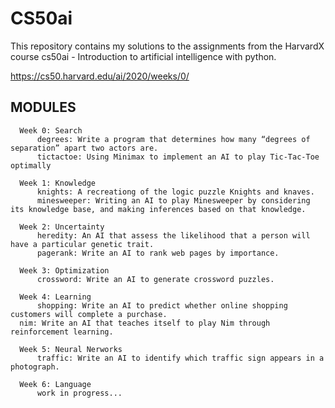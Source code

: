 # CS50ai

This repository contains my solutions to the assignments from the HarvardX course cs50ai - Introduction to artificial intelligence with python.

https://cs50.harvard.edu/ai/2020/weeks/0/ 

## MODULES

      Week 0: Search
          degrees: Write a program that determines how many “degrees of separation” apart two actors are.
          tictactoe: Using Minimax to implement an AI to play Tic-Tac-Toe optimally
      
      Week 1: Knowledge
          knights: A recreationg of the logic puzzle Knights and knaves.
          minesweeper: Writing an AI to play Minesweeper by considering its knowledge base, and making inferences based on that knowledge.
      
      Week 2: Uncertainty
          heredity: An AI that assess the likelihood that a person will have a particular genetic trait.
          pagerank: Write an AI to rank web pages by importance.
      
      Week 3: Optimization
          crossword: Write an AI to generate crossword puzzles.
      
      Week 4: Learning
          shopping: Write an AI to predict whether online shopping customers will complete a purchase.
	  nim: Write an AI that teaches itself to play Nim through reinforcement learning.
      
      Week 5: Neural Nerworks
          traffic: Write an AI to identify which traffic sign appears in a photograph.
      
      Week 6: Language
          work in progress...

